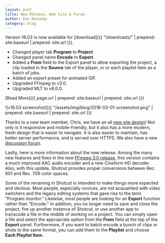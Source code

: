 ```yaml
---
layout: post
title: New Release, Web Site & Forum
author: Dan Dennedy
category: blog
---
```

Version 16.03 is now available for [download]({{ "/downloads/" | prepend: site.baseurl | prepend: site.url }}).

* Changed player tab **Program** to **Project**.
* Changed panel name **Encode** to **Export**.
* Added a **From** field to the Export panel to allow exporting the project, a
  clip loaded in the **Source** tab of the player, or or each playlist item as a batch of jobs.
* Added an export preset for animated GIF.
* Upgraded FFmpeg to v3.0.
* Upgraded MLT to v6.0.0.

[Read More]({{ page.url | prepend: site.baseurl | prepend: site.url }})

![v16.03 screenshot]({{ "/assets/img/blog/2016-03-01-screenshot.png" | prepend: site.baseurl | prepend: site.url }})

<!--more-->

Thanks to a new team member, Chris, we have an all [new site design](https://www.shotcut.org/)!
Not only is it responsive and mobile-friendly, but it also has a more modern,
fresh design that is easier to navigate. It is also easier to maintain, has
better server performance, and is served over HTTPS.
We also have a new [discussion forum](https://forum.shotcut.org/).

Lastly, here is more information about the new release. Among the many new
features and fixes in the new [FFmpeg 3.0 release](http://www.ffmpeg.org/index.html#news),
this version contains a much improved AAC audio encoder and a new Cineform HD
decoder. Also, with this update, Shotcut provides proper conversions between
Rec. 601 and Rec. 709 color spaces.

Some of the renaming in Shotcut is intended to make things more expected and 
obvious. Most people, especially novices, are not acquainted with video switchers
and the legacy editing systems that gave rise to the term "Program monitor."
Likewise, most people are looking for an **Export** function rather than "Encode."
In addition, you no longer need to save and close the project, fire up another
instance of Shotcut, or use another app to transcode a file in the middle of
working on a project. You can simply open a file and select the
appropriate option from the **From** field at the top of the **Export** panel.
Furthermore, if you want to batch encode a bunch of clips or shots to the same
format, you can add them to the **Playlist** and choose **Each Playlist Item**.
